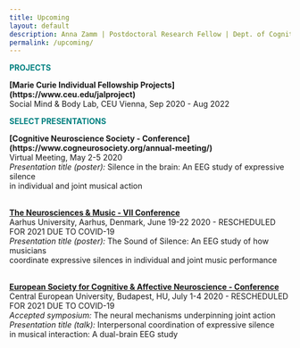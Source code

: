 ```yaml
---
title: Upcoming
layout: default
description: Anna Zamm | Postdoctoral Research Fellow | Dept. of Cognitive Science, CEU
permalink: /upcoming/
---
```

<p><strong><span style="color: #008080;">PROJECTS</span></strong></p>
<strong> [Marie Curie Individual Fellowship Projects](https://www.ceu.edu/jalproject)</strong><br/>
Social Mind & Body Lab, CEU Vienna, Sep 2020 - Aug 2022 <br />

<p><strong><span style="color: #008080;">SELECT PRESENTATIONS</span></strong></p>
<strong>[Cognitive Neuroscience Society - Conference](https://www.cogneurosociety.org/annual-meeting/)</strong><br/>
Virtual Meeting, May 2-5 2020 <br />
  <em>Presentation title (poster):</em> Silence in the brain: An EEG study of expressive silence <br/>
  in individual and joint musical action <br/><br/>

<strong>[The Neurosciences & Music - VII Conference](https://www.fondazione-mariani.org/en/neuromusic7/)</strong><br/>
Aarhus University, Aarhus, Denmark, June 19-22 2020 - RESCHEDULED FOR 2021 DUE TO COVID-19 <br />
  <em>Presentation title (poster):</em> The Sound of Silence: An EEG study of how musicians <br/>
  coordinate expressive silences in individual and joint music performance <br/><br/>
  
 <strong>[European Society for Cognitive & Affective Neuroscience - Conference](http://escan2020.eu/)</strong><br/>
Central European University, Budapest, HU, July 1-4 2020 - RESCHEDULED FOR 2021 DUE TO COVID-19 <br/>
<em>Accepted symposium:</em> The neural mechanisms underpinning joint action<br/>
<em>Presentation title (talk):</em> Interpersonal coordination of expressive silence<br/>
in musical interaction: A dual-brain EEG study <br/>  


